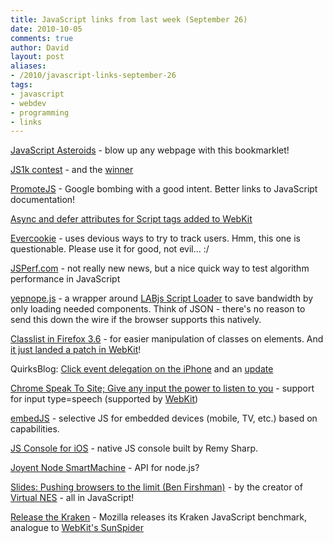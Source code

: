 ```yaml
---
title: JavaScript links from last week (September 26)
date: 2010-10-05
comments: true
author: David
layout: post
aliases:
- /2010/javascript-links-september-26
tags:
- javascript
- webdev
- programming
- links
---
```


[JavaScript Asteroids][1] - blow up any webpage with this bookmarklet!

[JS1k contest][2] - and the [winner][3]

[PromoteJS][4] - Google bombing with a good intent. Better links to JavaScript documentation!

[Async and defer attributes for Script tags added to WebKit][5]

[Evercookie][6] - uses devious ways to try to track users. Hmm, this one is questionable. Please use it for good, not evil... :/

[JSPerf.com][7] - not really new news, but a nice quick way to test algorithm performance in JavaScript

[yepnope.js][8] - a wrapper around [LABjs Script Loader][9] to save bandwidth by only loading needed components. Think of JSON - there's no reason to send this down the wire if the browser supports this natively.

[Classlist in Firefox 3.6][10] - for easier manipulation of classes on elements. And [it just landed a patch in WebKit][11]!

QuirksBlog: [Click event delegation on the iPhone][12] and an [update][13]

[Chrome Speak To Site; Give any input the power to listen to you][14] - support for input type=speech (supported by [WebKit][15])

[embedJS][16] - selective JS for embedded devices (mobile, TV, etc.) based on capabilities.

[JS Console for iOS][17] - native JS console built by Remy Sharp.

[Joyent Node SmartMachine][18] - API for node.js?

[Slides: Pushing browsers to the limit (Ben Firshman)][19] - by the creator of [Virtual NES][20] - all in JavaScript!

[Release the Kraken][21] - Mozilla releases its Kraken JavaScript benchmark, analogue to [WebKit's SunSpider][22]

 [1]: http://erkie.github.com/
 [2]: http://js1k.com
 [3]: http://marijn.haverbeke.nl/js1k.html
 [4]: http://www.wait-till-i.com/2010/09/26/promote-better-javascript-documentation-with-promotejs/
 [5]: http://webkit.org/blog/1395/running-scripts-in-webkit/
 [6]: http://samy.pl/evercookie/
 [7]: http://jsperf.com
 [8]: http://github.com/SlexAxton/yepnope.js
 [9]: http://labjs.com/
 [10]: https://hacks.mozilla.org/2010/01/classlist-in-firefox-3-6/
 [11]: http://trac.webkit.org/changeset/68440
 [12]: http://www.quirksmode.org/blog/archives/2010/09/click_event_del.html
 [13]: http://www.quirksmode.org/blog/archives/2010/10/click_event_del_1.html
 [14]: http://almaer.com/blog/chrome-speak-to-site-give-any-input-the-power-to-listen-to-you
 [15]: http://trac.webkit.org/export/66389/trunk/LayoutTests/fast/speech/input-appearance-speechbutton.html
 [16]: http://embedjs.org/
 [17]: http://github.com/remy/jsconsole-iphone
 [18]: https://no.de/
 [19]: http://jsconfeu2010-bfirsh.heroku.com/
 [20]: http://www.virtualnes.com/
 [21]: http://blog.mozilla.com/blog/2010/09/14/release-the-kraken-2/
 [22]: http://www2.webkit.org/perf/sunspider-0.9/sunspider.html